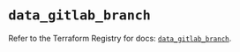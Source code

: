 # `data_gitlab_branch`

Refer to the Terraform Registry for docs: [`data_gitlab_branch`](https://registry.terraform.io/providers/gitlabhq/gitlab/18.1.0/docs/data-sources/branch).
